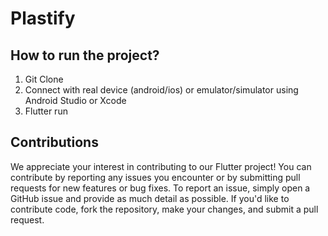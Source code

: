 # Plastify

## How to run the project?
1) Git Clone
2) Connect with real device (android/ios) or emulator/simulator using Android Studio or Xcode
3) Flutter run

## Contributions
We appreciate your interest in contributing to our Flutter project! You can contribute by reporting any issues you encounter or by submitting pull requests for new features or bug fixes. To report an issue, simply open a GitHub issue and provide as much detail as possible. If you'd like to contribute code, fork the repository, make your changes, and submit a pull request. 

